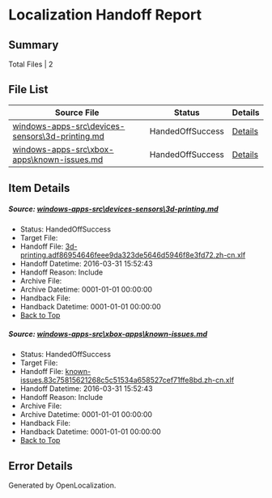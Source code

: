 # <a name='report-top'></a> Localization Handoff Report

## Summary
 Total Files | 2

## File List
 Source File | Status | Details 
 ----------- | ------ | ------- 
 [windows-apps-src\devices-sensors\3d-printing.md](https://github.com/Microsoft/windows-apps/blob/5d115a7944efa26c1bb733aecfbfeb0b9a407ccd/windows-apps-src/devices-sensors/3d-printing.md) | HandedOffSuccess | [Details](#10985dec69a38e1ec7452de069768b572e2f5aca1928)
 [windows-apps-src\xbox-apps\known-issues.md](https://github.com/Microsoft/windows-apps/blob/62d40bbeb6684fc6be6e0868b210d3bbb324ed49/windows-apps-src/xbox-apps/known-issues.md) | HandedOffSuccess | [Details](#0020895d01024aa86c985195454ffc6d47e2298a3698)

## Item Details
##### <a name='10985dec69a38e1ec7452de069768b572e2f5aca1928'></a> Source: [windows-apps-src\devices-sensors\3d-printing.md](https://github.com/Microsoft/windows-apps/blob/5d115a7944efa26c1bb733aecfbfeb0b9a407ccd/windows-apps-src/devices-sensors/3d-printing.md)
* Status: HandedOffSuccess
* Target File: 
* Handoff File: [3d-printing.adf86954646feee9da323de5646d5946f8e3fd72.zh-cn.xlf](https://github.com/Microsoft/WDG.handoff/blob/dc665f02d0481502e5a66de857e552b68c0b9625/ol-handoff/Microsoft/windows-apps.zh-cn/master/3d-printing.adf86954646feee9da323de5646d5946f8e3fd72.zh-cn.xlf)
* Handoff Datetime: 2016-03-31 15:52:43
* Handoff Reason: Include
* Archive File: 
* Archive Datetime: 0001-01-01 00:00:00
* Handback File: 
* Handback Datetime: 0001-01-01 00:00:00
* [Back to Top](#report-top)

##### <a name='0020895d01024aa86c985195454ffc6d47e2298a3698'></a> Source: [windows-apps-src\xbox-apps\known-issues.md](https://github.com/Microsoft/windows-apps/blob/62d40bbeb6684fc6be6e0868b210d3bbb324ed49/windows-apps-src/xbox-apps/known-issues.md)
* Status: HandedOffSuccess
* Target File: 
* Handoff File: [known-issues.83c75815621268c5c51534a658527cef71ffe8bd.zh-cn.xlf](https://github.com/Microsoft/WDG.handoff/blob/dc665f02d0481502e5a66de857e552b68c0b9625/ol-handoff/Microsoft/windows-apps.zh-cn/master/known-issues.83c75815621268c5c51534a658527cef71ffe8bd.zh-cn.xlf)
* Handoff Datetime: 2016-03-31 15:52:43
* Handoff Reason: Include
* Archive File: 
* Archive Datetime: 0001-01-01 00:00:00
* Handback File: 
* Handback Datetime: 0001-01-01 00:00:00
* [Back to Top](#report-top)


## Error Details

Generated by OpenLocalization.

